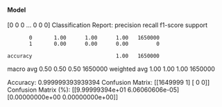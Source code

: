 #### Model
[0 0 0 ... 0 0 0]
Classification Report:
              precision    recall  f1-score   support

           0       1.00      1.00      1.00   1650000
           1       0.00      0.00      0.00         0

    accuracy                           1.00   1650000
   macro avg       0.50      0.50      0.50   1650000
weighted avg       1.00      1.00      1.00   1650000

Accuracy: 0.999999393939394
Confusion Matrix:
[[1649999       1]
 [      0       0]]
Confusion Matrix (%):
[[9.99999394e+01 6.06060606e-05]
 [0.00000000e+00 0.00000000e+00]]
